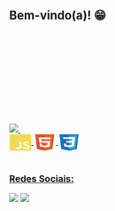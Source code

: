 ## Bem-vindo(a)! 😁

 <div>
   <a href="https://github.com/taisasantiago">
   <img height="180em" src="https://github-readme-stats.vercel.app/api?username=taisasantiago&show_icons=true&theme=tokyonight&include_all_commits=true&count_private=true"/>
   <img height="180cm"scr="https://github-readme-stats.vercel.app/api/top-langs/?username=taisasantiago&layout=compact&langs_count=6&theme=tokyonight/>
</div>
    
<div style="display: inline_block"><br>
  <img align="center" alt="Js" height="30" width="40" src="https://raw.githubusercontent.com/devicons/devicon/master/icons/javascript/javascript-plain.svg">
  <img align="center" alt="HTML" height="30" width="40" src="https://raw.githubusercontent.com/devicons/devicon/master/icons/html5/html5-original.svg">
  <img align="center" alt="CSS" height="30" width="40" src="https://raw.githubusercontent.com/devicons/devicon/master/icons/css3/css3-original.svg">
</div>
 
<br>
 
### Redes Sociais:
 
<div> 
  <a href="https://instagram.com/taisasantiagoo" target="_blank"><img src="https://img.shields.io/badge/-Instagram-%23E4405F?style=for-the-badge&logo=instagram&logoColor=white" target="_blank"></a>
  <a href="https://www.linkedin.com/in/taísa-santiago-a46807334" target="_blank"><img src="https://img.shields.io/badge/-LinkedIn-%230077B5?style=for-the-badge&logo=linkedin&logoColor=white" target="_blank"></a>
</div>
